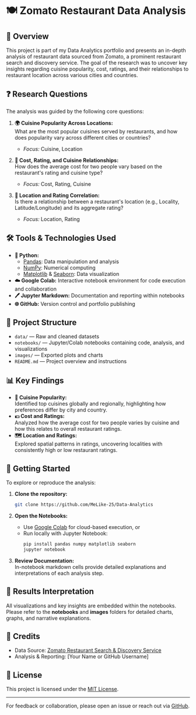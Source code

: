 # 🍽️ Zomato Restaurant Data Analysis

## 📝 Overview

This project is part of my Data Analytics portfolio and presents an in-depth analysis of restaurant data sourced from Zomato, a prominent restaurant search and discovery service. The goal of the research was to uncover key insights regarding cuisine popularity, cost, ratings, and their relationships to restaurant location across various cities and countries.

## ❓ Research Questions

The analysis was guided by the following core questions:

1. **🌍 Cuisine Popularity Across Locations:**  
   What are the most popular cuisines served by restaurants, and how does popularity vary across different cities or countries?
   - *Focus:* Cuisine, Location

2. **💸 Cost, Rating, and Cuisine Relationships:**  
   How does the average cost for two people vary based on the restaurant's rating and cuisine type?
   - *Focus:* Cost, Rating, Cuisine

3. **📍 Location and Rating Correlation:**  
   Is there a relationship between a restaurant's location (e.g., Locality, Latitude/Longitude) and its aggregate rating?
   - *Focus:* Location, Rating

## 🛠️ Tools & Technologies Used

- **🐍 Python:**  
  - [Pandas](https://pandas.pydata.org/): Data manipulation and analysis  
  - [NumPy](https://numpy.org/): Numerical computing  
  - [Matplotlib](https://matplotlib.org/) & [Seaborn](https://seaborn.pydata.org/): Data visualization
- **☁️ Google Colab:** Interactive notebook environment for code execution and collaboration
- **🖊️ Jupyter Markdown:** Documentation and reporting within notebooks
- **🌐 GitHub:** Version control and portfolio publishing

## 📁 Project Structure

- `data/` &mdash; Raw and cleaned datasets  
- `notebooks/` &mdash; Jupyter/Colab notebooks containing code, analysis, and visualizations  
- `images/` &mdash; Exported plots and charts  
- `README.md` &mdash; Project overview and instructions

## 📊 Key Findings

- **🍲 Cuisine Popularity:**  
  Identified top cuisines globally and regionally, highlighting how preferences differ by city and country.
- **💵 Cost and Ratings:**  
  Analyzed how the average cost for two people varies by cuisine and how this relates to overall restaurant ratings.
- **🗺️ Location and Ratings:**  
  Explored spatial patterns in ratings, uncovering localities with consistently high or low restaurant ratings.

## 🚀 Getting Started

To explore or reproduce the analysis:

1. **Clone the repository:**  
   ```bash
   git clone https://github.com/MeLike-25/Data-Analytics
   ```

2. **Open the Notebooks:**  
   - Use [Google Colab](https://colab.research.google.com/) for cloud-based execution, or
   - Run locally with Jupyter Notebook:
     ```bash
     pip install pandas numpy matplotlib seaborn
     jupyter notebook
     ```

3. **Review Documentation:**  
   In-notebook markdown cells provide detailed explanations and interpretations of each analysis step.

## 📖 Results Interpretation

All visualizations and key insights are embedded within the notebooks. Please refer to the **notebooks** and **images** folders for detailed charts, graphs, and narrative explanations.

## 🙏 Credits

- Data Source: [Zomato Restaurant Search & Discovery Service](https://www.zomato.com/)
- Analysis & Reporting: [Your Name or GitHub Username]

## 📄 License

This project is licensed under the [MIT License](LICENSE).

---

For feedback or collaboration, please open an issue or reach out via [GitHub](https://github.com/<your-username>).
